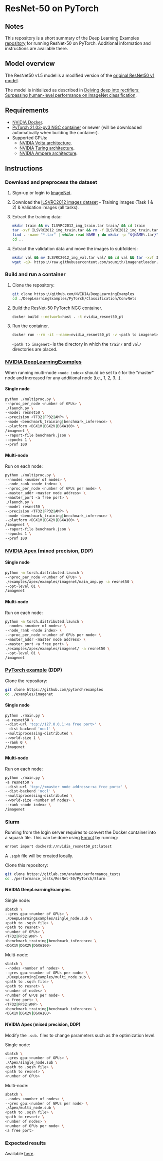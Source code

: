 # ResNet-50 on PyTorch

## Notes

This repository is a short summary of the Deep Learning Examples [repository](https://github.com/NVIDIA/DeepLearningExamples/tree/master/PyTorch/Classification/ConvNets/resnet50v1.5) for running ResNet-50 on PyTorch. Additional information and instructions are available there.

## Model overview

The ResNet50 v1.5 model is a modified version of the [original ResNet50 v1 model](https://arxiv.org/abs/1512.03385).

The model is initialized as described in [Delving deep into rectifiers: Surpassing human-level performance on ImageNet classification](https://arxiv.org/pdf/1502.01852.pdf).

## Requirements

* [NVIDIA Docker](https://github.com/NVIDIA/nvidia-docker).
* [PyTorch 21.03-py3 NGC container](https://ngc.nvidia.com/registry/nvidia-pytorch) or newer (will be downloaded automatically when building the container).
* Supported GPUs:
  * [NVIDIA Volta architecture](https://www.nvidia.com/en-us/data-center/volta-gpu-architecture/).
  * [NVIDIA Turing architecture](https://www.nvidia.com/en-us/geforce/turing/).
  * [NVIDIA Ampere architecture](https://www.nvidia.com/en-us/data-center/nvidia-ampere-gpu-architecture/).

## Instructions

### Download and preprocess the dataset

1. Sign-up or login to [ImageNet](https://image-net.org/).
2. Download the [ILSVRC2012 images dataset](https://image-net.org/challenges/LSVRC/2012/2012-downloads.php) - Training images (Task 1 & 2) & Validation images (all tasks).
3. Extract the training data:

    ```bash
    mkdir train && mv ILSVRC2012_img_train.tar train/ && cd train
    tar -xvf ILSVRC2012_img_train.tar && rm -f ILSVRC2012_img_train.tar
    find . -name "*.tar" | while read NAME ; do mkdir -p "${NAME%.tar}"; tar -xvf "${NAME}" -C "${NAME%.tar}"; rm -f "${NAME}"; done
    cd ..
    ```

4. Extract the validation data and move the images to subfolders:

    ```bash
    mkdir val && mv ILSVRC2012_img_val.tar val/ && cd val && tar -xvf ILSVRC2012_img_val.tar
    wget -qO- https://raw.githubusercontent.com/soumith/imagenetloader.torch/master/valprep.sh | bash
    ```

### Build and run a container

1. Clone the repository:

    ```bash
    git clone https://github.com/NVIDIA/DeepLearningExamples
    cd ./DeepLearningExamples/PyTorch/Classification/ConvNets
    ```

2. Build the ResNet-50 PyTorch NGC container.

    ```bash
    docker build --network=host . -t nvidia_resnet50_pt
    ```

3. Run the container.

    ```bash
    docker run --rm -it --name=nvidia_resnet50_pt -v <path to imagenet>:/imagenet --ipc=host nvidia_resnet50_pt
    ```

    `<path to imagenet>`  is the directory in which the `train/` and `val/` directories are placed.

### [NVIDIA DeepLearningExamples](https://github.com/NVIDIA/DeepLearningExamples/tree/master/PyTorch/Classification/ConvNets/resnet50v1.5)

When running multi-node `<node index>` should be set to `0` for the "master" node and increased for any additional node (i.e., 1, 2, 3...).

#### Single node

```bash
python ./multiproc.py \
--nproc_per_node <number of GPUs> \
./launch.py \
--model resnet50 \
--precision <TF32|FP32|AMP> \
--mode <benchmark_training|benchmark_inference> \
--platform <DGX1V|DGX2V|DGXA100> \
/imagenet \
--raport-file benchmark.json \
--epochs 1 \
--prof 100
```

#### Multi-node

Run on each node:

```bash
python ./multiproc.py \
--nnodes <number of nodes> \
--node_rank <node index> \
--nproc_per_node <number of GPUs per node> \
--master_addr <master node address> \
--master_port <a free port> \
./launch.py \
--model resnet50 \
--precision <TF32|FP32|AMP> \
--mode <benchmark_training|benchmark_inference> \
--platform <DGX1V|DGX2V|DGXA100> \
/imagenet \
--raport-file benchmark.json \
--epochs 1 \
--prof 100
```

### [NVIDIA Apex](https://github.com/NVIDIA/apex/tree/master/examples/imagenet) (mixed precision, DDP)

#### Single node

```bash
python -m torch.distributed.launch \
--nproc_per_node <number of GPUs> \
./examples/apex/examples/imagenet/main_amp.py -a resnet50 \
--opt-level O1 \
/imagenet
```

#### Multi-node

Run on each node:

```bash
python -m torch.distributed.launch \
--nnodes <number of nodes> \
--node_rank <node index> \
--nproc_per_node <number of GPUs per node> \
--master_addr <master node address> \
--master_port <a free port> \
./examples/apex/examples/imagenet/ -a resnet50 \
--opt-level O1 \
/imagenet
```

### [PyTorch example](https://github.com/pytorch/examples/tree/master/imagenet) (DDP)

Clone the repository:

```bash
git clone https://github.com/pytorch/examples
cd ./examples/imagenet
```

#### Single node

```bash
python ./main.py \
-a resnet50 \
--dist-url 'tcp://127.0.0.1:<a free port>' \
--dist-backend 'nccl' \
--multiprocessing-distributed \
--world-size 1 \
--rank 0 \
/imagenet
```

#### Multi-node

Run on each node:

```bash
python ./main.py \
-a resnet50 \
--dist-url 'tcp://<master node address>:<a free port>' \
--dist-backend 'nccl' \
--multiprocessing-distributed \
--world-size <number of nodes> \
--rank <node index> \
/imagenet
```

### Slurm

Running from the login server requires to convert the Docker container into a squash file. This can be done using [Enroot](https://github.com/NVIDIA/enroot) by running:

```bash
enroot import dockerd://nvidia_resnet50_pt:latest
```

A `.sqsh` file will be created locally.

Clone this repository:

```bash
git clone https://gitlab.com/anahum/performance_tests
cd ./performance_tests/ResNet-50/PyTorch/Slurm
```

#### NVIDIA DeepLearningExamples

Single node:

```bash
sbatch \
--gres gpu:<number of GPUs> \
./DeepLearningExamples/single_node.sub \
<path to .sqsh file> \
<path to resnet> \
<number of GPUs> \
<TF32|FP32|AMP> \
<benchmark_training|benchmark_inference> \
<DGX1V|DGX2V|DGXA100>
```

Multi-node:

```bash
sbatch \
--nodes <number of nodes> \
--gres gpu:<number of GPUs per node> \
./DeepLearningExamples/multi_node.sub \
<path to .sqsh file> \
<path to resnet> \
<number of nodes> \
<number of GPUs per node> \
<a free port> \
<TF32|FP32|AMP> \
<benchmark_training|benchmark_inference> \
<DGX1V|DGX2V|DGXA100>
```

#### NVIDIA Apex (mixed precision, DDP)

Modify the `.sub.` files to change parameters such as the optimization level.

Single node:

```bash
sbatch \
--gres gpu:<number of GPUs> \
./Apex/single_node.sub \
<path to .sqsh file> \
<path to resnet> \
<number of GPUs>
```

Multi-node:

```bash
sbatch \
--nodes <number of nodes> \
--gres gpu:<number of GPUs per node> \
./Apex/multi_node.sub \
<path to .sqsh file> \
<path to resnet> \
<number of nodes> \
<number of GPUs per node> \
<a free port>
```

### Expected results

Available [here](https://github.com/NVIDIA/DeepLearningExamples/tree/master/PyTorch/Classification/ConvNets/resnet50v1.5#results).
